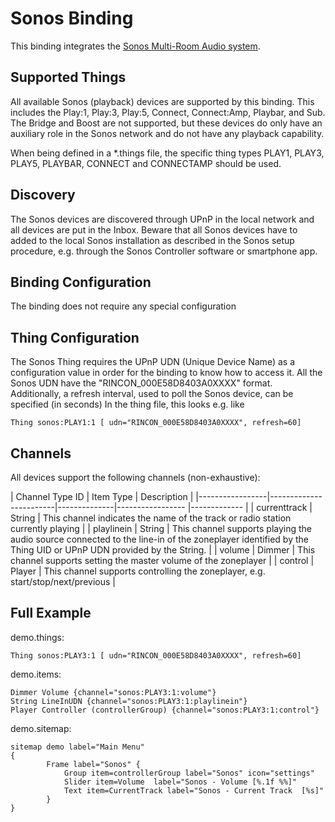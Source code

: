# Sonos Binding

This binding integrates the [Sonos Multi-Room Audio system](http://www.sonos.com).

## Supported Things

All available Sonos (playback) devices are supported by this binding. This includes the Play:1, Play:3, Play:5, Connect, Connect:Amp, Playbar, and Sub. The Bridge and Boost are not supported, but these devices do only have an auxiliary role in the Sonos network and do not have any playback capability.

When being defined in a *.things file, the specific thing types PLAY1, PLAY3, PLAY5, PLAYBAR, CONNECT and CONNECTAMP should be used.

## Discovery

The Sonos devices are discovered through UPnP in the local network and all devices are put in the Inbox. Beware that all Sonos devices have to added to the local Sonos installation as described in the Sonos setup procedure, e.g. through the Sonos Controller software or smartphone app. 

## Binding Configuration

The binding does not require any special configuration

## Thing Configuration

The Sonos Thing requires the UPnP UDN (Unique Device Name) as a configuration value in order for the binding to know how to access it. All the Sonos UDN have the "RINCON_000E58D8403A0XXXX" format. Additionally, a refresh interval, used to poll the Sonos device, can be specified (in seconds)
In the thing file, this looks e.g. like
```
Thing sonos:PLAY1:1 [ udn="RINCON_000E58D8403A0XXXX", refresh=60]
```

## Channels

All devices support the following channels (non-exhaustive):

| Channel Type ID | Item Type    | Description  |
|-----------------|------------------------|--------------|----------------- |------------- |
| currenttrack | String       | This channel indicates the name of the track or radio station currently playing |
| playlinein | String       | This channel supports playing the audio source connected to the line-in of the zoneplayer identified by the Thing UID or UPnP UDN provided by the String. |
| volume | Dimmer       | This channel supports setting the master volume of the zoneplayer |
| control | Player       | This channel supports controlling the zoneplayer, e.g. start/stop/next/previous |

## Full Example

demo.things:

```
Thing sonos:PLAY3:1 [ udn="RINCON_000E58D8403A0XXXX", refresh=60]
```

demo.items:

```
Dimmer Volume {channel="sonos:PLAY3:1:volume"}
String LineInUDN {channel="sonos:PLAY3:1:playlinein"}
Player Controller (controllerGroup) {channel="sonos:PLAY3:1:control"}
```

demo.sitemap:

```
sitemap demo label="Main Menu"
{
		Frame label="Sonos" {
			Group item=controllerGroup label="Sonos" icon="settings"
			Slider item=Volume  label="Sonos - Volume [%.1f %%]" 
			Text item=CurrentTrack label="Sonos - Current Track  [%s]"				
		}
}
```